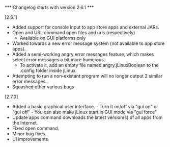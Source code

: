 *** Changelog starts with version 2.6.1 ***

[2.6.1] 
- Added support for console input to app store apps and external JARs.
- Open and URL command open files and urls (respectively)
    - Available on GUI platforms only
- Worked towards a new error message system (not available to app store apps).
- Added a semi-working angry error messages feature, which makes select error messages a bit more humerous.
    - To activate it, add an empty file named angry.jLinuxBoolean to the .config folder inside jLinux.
- Attempting to run a non-existant program will no longer output 2 similar error messages.
- Squashed other various bugs

[2.7.0]
- Added a basic graphical user interface.
        - Turn it on/off via "gui on" or "gui off"
        - You can also make jLinux start in GUI mode via "gui force"
- Update apps command downloads the latest version(s) of all apps from the Internet.
- Fixed open command.
- Minor bug fixes.
- UI improvements
